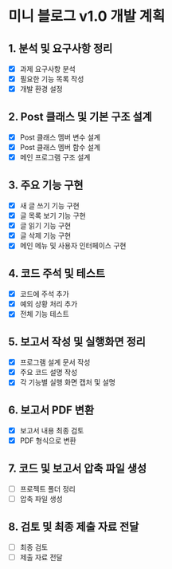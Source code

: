 # 미니 블로그 v1.0 개발 계획

## 1. 분석 및 요구사항 정리
- [x] 과제 요구사항 분석
- [x] 필요한 기능 목록 작성
- [x] 개발 환경 설정

## 2. Post 클래스 및 기본 구조 설계
- [x] Post 클래스 멤버 변수 설계
- [x] Post 클래스 멤버 함수 설계
- [x] 메인 프로그램 구조 설계

## 3. 주요 기능 구현
- [x] 새 글 쓰기 기능 구현
- [x] 글 목록 보기 기능 구현
- [x] 글 읽기 기능 구현
- [x] 글 삭제 기능 구현
- [x] 메인 메뉴 및 사용자 인터페이스 구현

## 4. 코드 주석 및 테스트
- [x] 코드에 주석 추가
- [x] 예외 상황 처리 추가
- [x] 전체 기능 테스트

## 5. 보고서 작성 및 실행화면 정리
- [x] 프로그램 설계 문서 작성
- [x] 주요 코드 설명 작성
- [x] 각 기능별 실행 화면 캡처 및 설명

## 6. 보고서 PDF 변환
- [x] 보고서 내용 최종 검토
- [x] PDF 형식으로 변환

## 7. 코드 및 보고서 압축 파일 생성
- [ ] 프로젝트 폴더 정리
- [ ] 압축 파일 생성

## 8. 검토 및 최종 제출 자료 전달
- [ ] 최종 검토
- [ ] 제출 자료 전달

